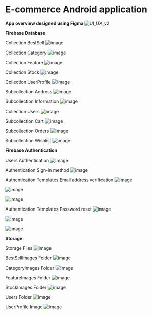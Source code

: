 # E-commerce Android application

**App overview designed using Figma**
![UI_UX_v2](https://github.com/Apostolos-Kazopidis/CardShop/assets/70575515/573ead08-3126-448a-a3be-85d48217adb2)

**Firebase Database**

Collection BestSell
![image](https://github.com/akazopidis/CardShop/assets/70575515/9904cbc8-c9ce-4b52-bc9b-44768793cf33)

Collection Category
![image](https://github.com/akazopidis/CardShop/assets/70575515/b44985a2-0912-469f-8c21-42233e83d525)

Collection Feature
![image](https://github.com/akazopidis/CardShop/assets/70575515/d8b53449-0ade-48cc-ad19-6650d0018a6f)

Collection Stock
![image](https://github.com/akazopidis/CardShop/assets/70575515/0add6ac3-d73c-46a7-b290-7defc400a8bd)

Collection UserProfile
![image](https://github.com/akazopidis/CardShop/assets/70575515/f0bbc609-00be-4e1b-a079-83dec93283d7)

Subcollection Address
![image](https://github.com/akazopidis/CardShop/assets/70575515/790d35bd-bba3-4a91-b4cd-21c92dfafa65)

Subcollection Information
![image](https://github.com/akazopidis/CardShop/assets/70575515/48cf8380-bdc7-46c9-b033-f35f04592536)

Collection Users
![image](https://github.com/akazopidis/CardShop/assets/70575515/dbda686e-7b94-49d9-bc46-668ea355517b)

Subcollection Cart
![image](https://github.com/akazopidis/CardShop/assets/70575515/26217c9f-fe5e-478f-a178-01355416a87b)

Subcollection Orders
![image](https://github.com/akazopidis/CardShop/assets/70575515/2e809a45-0a03-4389-9ebc-a456f5da59fa)

Subcollection Wishlist
![image](https://github.com/akazopidis/CardShop/assets/70575515/0d826546-ce7c-4476-b609-e4082bf42c3a)

**Firebase Authentication**

Users Authentication
![image](https://github.com/akazopidis/CardShop/assets/70575515/7540e796-5b14-4387-a637-3d19ce2d4277)

Authentication Sign-in method
![image](https://github.com/akazopidis/CardShop/assets/70575515/9df5a513-de01-45c1-92b5-14128ad1b391)

Authentication Templates Email address verification
![image](https://github.com/akazopidis/CardShop/assets/70575515/7304b22d-cb8e-4f3f-bb5b-753dae1c3e82)

![image](https://github.com/akazopidis/CardShop/assets/70575515/d7e3ebfc-1991-4420-8d74-a1896c210db1)

![image](https://github.com/akazopidis/CardShop/assets/70575515/1128abec-99e7-43bc-ade0-384594b77048)

Authentication Templates Password reset
![image](https://github.com/akazopidis/CardShop/assets/70575515/eabf4922-f423-4281-aaec-81b5978f16bf)

![image](https://github.com/akazopidis/CardShop/assets/70575515/5b2c79c0-f505-4df6-8f3f-4f44461f1111)

![image](https://github.com/akazopidis/CardShop/assets/70575515/a568ed23-7c72-486c-8f70-6800833f9956)

**Storage**

Storage Files
![image](https://github.com/akazopidis/CardShop/assets/70575515/2c41f9ed-7e08-4e80-a844-16853888e831)

BestSellImages Folder
![image](https://github.com/akazopidis/CardShop/assets/70575515/a3e4db90-e080-4e61-ae55-1fa836998b41)

CategoryImages Folder
![image](https://github.com/akazopidis/CardShop/assets/70575515/6a9c6243-e7cd-4586-8ebb-8cfcc9fe349a)

FeatureImages Folder
![image](https://github.com/akazopidis/CardShop/assets/70575515/bbc7cb08-906f-40dd-9a38-9783caa13540)

StockImages Folder
![image](https://github.com/akazopidis/CardShop/assets/70575515/8d95774f-e417-4e4d-b7ec-2b58b03628fb)

Users Folder
![image](https://github.com/akazopidis/CardShop/assets/70575515/31de1911-5b0c-43ce-be55-852746e85ae4)

UserProfile Image
![image](https://github.com/akazopidis/CardShop/assets/70575515/ddbc9e18-477c-453b-9a3a-f44e00af7139)















